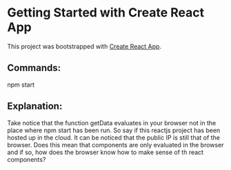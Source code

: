 # Getting Started with Create React App

This project was bootstrapped with [Create React App](https://github.com/facebook/create-react-app).

## Commands:
npm start

## Explanation: 
Take notice that the function getData evaluates in your browser not in the place where npm start has been run. So say if this reactjs project has been hosted up in the cloud. It can be noticed that the public IP is still that of the browser. Does this mean that components are only evaluated in the browser and if so, how does the browser know how to make sense of th react components?